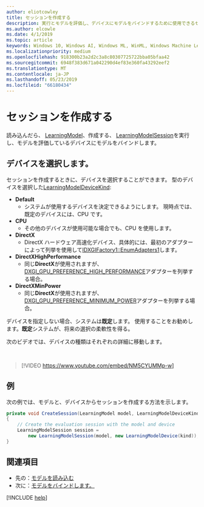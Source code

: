```yaml
---
author: eliotcowley
title: セッションを作成する
description: 実行とモデルを評価し、デバイスにモデルをバインドするために使用できるセッションを作成する方法について説明します。
ms.author: elcowle
ms.date: 4/1/2019
ms.topic: article
keywords: Windows 10, Windows AI, Windows ML, WinML, Windows Machine Learning
ms.localizationpriority: medium
ms.openlocfilehash: 918300b23a2d2c3a8c80307725722bba05bfaa42
ms.sourcegitcommit: 6948f383d671a042290d4ef83e360fa43292eef2
ms.translationtype: MT
ms.contentlocale: ja-JP
ms.lasthandoff: 05/23/2019
ms.locfileid: "66180434"
---
```

# <a name="create-a-session"></a>セッションを作成する

読み込んだら、 [LearningModel](https://docs.microsoft.com/uwp/api/windows.ai.machinelearning.learningmodel)、作成する、 [LearningModelSession](https://docs.microsoft.com/uwp/api/windows.ai.machinelearning.learningmodelsession)を実行し、モデルを評価しているデバイスにモデルをバインドします。

## <a name="choose-a-device"></a>デバイスを選択します。

セッションを作成するときに、デバイスを選択することができます。 型のデバイスを選択した[LearningModelDeviceKind](https://docs.microsoft.com/uwp/api/windows.ai.machinelearning.learningmodeldevicekind):

* **Default**
    * システムが使用するデバイスを決定できるようにします。 現時点では、既定のデバイスには、CPU です。
* **CPU**
    * その他のデバイスが使用可能な場合でも、CPU を使用します。
* **DirectX**
    * DirectX ハードウェア高速化デバイス、具体的には、最初のアダプターによって列挙を使用して[IDXGIFactory1::EnumAdapters1](https://docs.microsoft.com/windows/desktop/api/dxgi/nf-dxgi-idxgifactory1-enumadapters1)します。
* **DirectXHighPerformance**
    * 同じ**DirectX**が使用されますが、 [DXGI_GPU_PREFERENCE_HIGH_PERFORMANCE](https://docs.microsoft.com/windows/desktop/api/dxgi1_6/ne-dxgi1_6-dxgi_gpu_preference)アダプターを列挙する場合。
* **DirectXMinPower**
    * 同じ**DirectX**が使用されますが、 [DXGI_GPU_PREFERENCE_MINIMUM_POWER](https://docs.microsoft.com/windows/desktop/api/dxgi1_6/ne-dxgi1_6-dxgi_gpu_preference)アダプターを列挙する場合。

デバイスを指定しない場合、システムは**既定**します。 使用することをお勧めします。**既定**システムが、将来の選択の柔軟性を得る。

次のビデオでは、デバイスの種類はそれぞれの詳細に移動します。

<br/>

> [!VIDEO https://www.youtube.com/embed/NM5CYUMMp-w]

## <a name="example"></a>例

次の例では、モデルと、デバイスからセッションを作成する方法を示します。

```cs
private void CreateSession(LearningModel model, LearningModelDeviceKind kind) 
{
    // Create the evaluation session with the model and device
    LearningModelSession session = 
        new LearningModelSession(model, new LearningModelDevice(kind));
}
```

## <a name="see-also"></a>関連項目

* 先の：[モデルを読み込む](load-a-model.md)
* 次に：[モデルをバインドします。](bind-a-model.md)

[!INCLUDE [help](../includes/get-help.md)]
